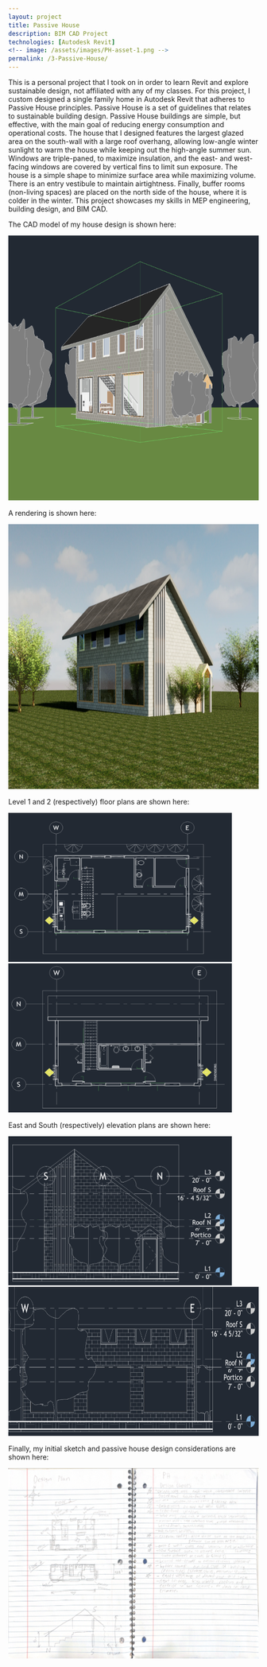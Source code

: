 ```yaml
---
layout: project
title: Passive House
description: BIM CAD Project
technologies: [Autodesk Revit]
<!-- image: /assets/images/PH-asset-1.png -->
permalink: /3-Passive-House/
---
```


This is a personal project that I took on in order to learn Revit and explore sustainable design, not affiliated with any of my classes. For this project, I custom designed a single family home in Autodesk Revit that adheres to Passive House principles. Passive House is a set of guidelines that relates to sustainable building design. Passive House buildings are simple, but effective, with the main goal of reducing energy consumption and operational costs. The house that I designed features the largest glazed area on the south-wall with a large roof overhang, allowing low-angle winter sunlight to warm the house while keeping out the high-angle summer sun. Windows are triple-paned, to maximize insulation, and the east- and west-facing windows are covered by vertical fins to limit sun exposure. The house is a simple shape to minimize surface area while maximizing volume. There is an entry vestibule to maintain airtightness. Finally, buffer rooms (non-living spaces) are placed on the north side of the house, where it is colder in the winter. This project showcases my skills in MEP engineering, building design, and BIM CAD.

The CAD model of my house design is shown here:

<img src="/assets/images/PH-asset-2.png" alt="PH CAD" width="800" height="533">

A rendering is shown here:

<img src="/assets/images/PH-asset-1.png" alt="PH render" width="800" height="533">

Level 1 and 2 (respectively) floor plans are shown here:

<img src="/assets/images/PH-asset-3.png" alt="PH floor 1" width="450" height="300">  <img src="/assets/images/PH-asset-4.png" alt="PH floor 2" width="450" height="300">

East and South (respectively) elevation plans are shown here:

<img src="/assets/images/PH-asset-5.png" alt="PH east" width="450" height="300">  <img src="/assets/images/PH-asset-6.png" alt="PH south" width="600" height="300">

Finally, my initial sketch and passive house design considerations are shown here:

<img src="/assets/images/PH-asset-7.png" alt="PH sketch">
